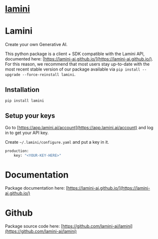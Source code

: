 # [lamini](https://github.com/lamini-ai/lamini)

# Lamini

Create your own Generative AI.

This python package is a client + SDK compatible with the Lamini API, documented here: [https://lamini-ai.github.io/](https://lamini-ai.github.io/). For this reason, we recommend that most users stay up-to-date with the most recent stable version of our package available via `pip install --upgrade --force-reinstall lamini`.

## Installation

```sh
pip install lamini
```

## Setup your keys

Go to [https://app.lamini.ai/account](https://app.lamini.ai/account) and log in to get your API key.

Create `~/.lamini/configure.yaml` and put a key in it.

```sh
production:
    key: "<YOUR-KEY-HERE>"
```

# Documentation

Package documentation here: [https://lamini-ai.github.io/](https://lamini-ai.github.io/)

# Github

Package source code here: [https://github.com/lamini-ai/lamini](https://github.com/lamini-ai/lamini)
